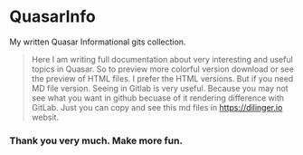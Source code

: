 # QuasarInfo
My written Quasar Informational gits collection.
> Here I am writing full documentation about very interesting and useful topics in Quasar.
> So to preview more colorful version download or see the preview of HTML files.
> I prefer the HTML versions. But if you need MD file version. Seeing in Gitlab is very useful.
> Because you may not see what you want in github becuase of it rendering difference with GitLab.
> Just you can copy and see this md files in https://dilinger.io websit.

### Thank you very much. Make more fun.
